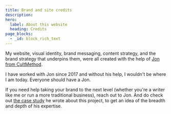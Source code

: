 ```yaml
---
title: Brand and site credits
description:
hero:
  label: About this website
  heading: Credits
page_blocks:
  - _id: block_rich_text
---
```


My website, visual identity, brand messaging, content strategy, and the brand strategy that underpins them, were all created with the help of [Jon from CultMethod](https://cultmethod.com).

I have worked with Jon since 2017 and without his help, I wouldn't be where I am today. Everyone should have a Jon.

If you need help taking your brand to the next level (whether you're a writer like me or run a more traditional business), reach out to Jon. And do check out [the case study](https://cultmethod.com/work/ed-latimore/) he wrote about this project, to get an idea of the breadth and depth of his expertise.
